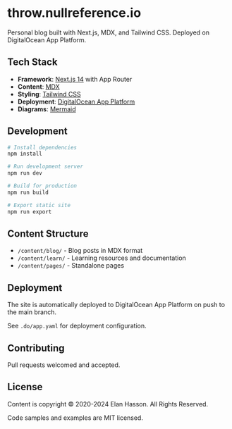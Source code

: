 # throw.nullreference.io

Personal blog built with Next.js, MDX, and Tailwind CSS. Deployed on DigitalOcean App Platform.

## Tech Stack

- **Framework**: [Next.js 14](https://nextjs.org/) with App Router
- **Content**: [MDX](https://mdxjs.com/)
- **Styling**: [Tailwind CSS](https://tailwindcss.com/)
- **Deployment**: [DigitalOcean App Platform](https://www.digitalocean.com/products/app-platform/)
- **Diagrams**: [Mermaid](https://mermaid.js.org/)

## Development

```bash
# Install dependencies
npm install

# Run development server
npm run dev

# Build for production
npm run build

# Export static site
npm run export
```

## Content Structure

- `/content/blog/` - Blog posts in MDX format
- `/content/learn/` - Learning resources and documentation
- `/content/pages/` - Standalone pages

## Deployment

The site is automatically deployed to DigitalOcean App Platform on push to the main branch.

See `.do/app.yaml` for deployment configuration.

## Contributing

Pull requests welcomed and accepted.

## License

Content is copyright © 2020-2024 Elan Hasson. All Rights Reserved.

Code samples and examples are MIT licensed.

